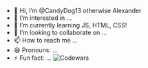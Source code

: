 - 👋 Hi, I’m @CandyDog13 otherwise Alexander
- 👀 I’m interested in ...
- 🌱 I’m currently learning JS, HTML, CSS!
- 💞️ I’m looking to collaborate on ...
- 📫 How to reach me ...
- 😄 Pronouns: ...
- ⚡ Fun fact: ...
![Codewars](https://www.codewars.com/users/CandyDog13/badges/large)
<!---
CandyDog13/CandyDog13 is a ✨ special ✨ repository because its `README.md` (this file) appears on your GitHub profile.
You can click the Preview link to take a look at your changes.
--->
